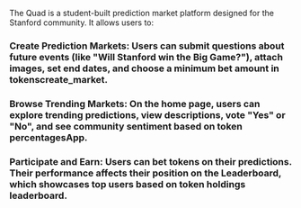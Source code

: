 The Quad is a student-built prediction market platform designed for the Stanford community. It allows users to:

### Create Prediction Markets: Users can submit questions about future events (like "Will Stanford win the Big Game?"), attach images, set end dates, and choose a minimum bet amount in tokens​create_market.
### Browse Trending Markets: On the home page, users can explore trending predictions, view descriptions, vote "Yes" or "No", and see community sentiment based on token percentages​App.
### Participate and Earn: Users can bet tokens on their predictions. Their performance affects their position on the Leaderboard, which showcases top users based on token holdings​leaderboard.







